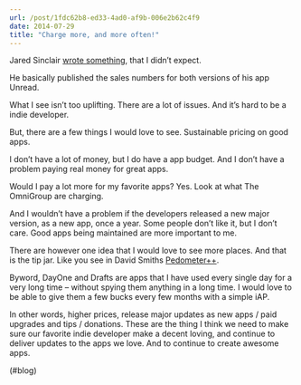 ```yaml
---
url: /post/1fdc62b8-ed33-4ad0-af9b-006e2b62c4f9
date: 2014-07-29
title: "Charge more, and more often!"
---
```


Jared Sinclair [wrote something][1], that I didn&#8217;t expect.



He basically published the sales numbers for both versions of his app Unread.



What I see isn&#8217;t too uplifting. There are a lot of issues. And it&#8217;s hard to be a indie developer.



But, there are a few things I would love to see. Sustainable pricing on good apps.



I don&#8217;t have a lot of money, but I do have a app budget. And I don&#8217;t have a problem paying real money for great apps.



Would I pay a lot more for my favorite apps? Yes. Look at what The OmniGroup are charging.



And I wouldn&#8217;t have a problem if the developers released a new major version, as a new app, once a year. Some people don&#8217;t like it, but I don&#8217;t care. Good apps being maintained are more important to me.



There are however one idea that I would love to see more places. And that is the tip jar. Like you see in David Smiths [Pedometer++][2].



Byword, DayOne and Drafts are apps that I have used every single day for a very long time &#8211; without spying them anything in a long time. I would love to be able to give them a few bucks every few months with a simple iAP.



In other words, higher prices, release major updates as new apps / paid upgrades and tips / donations. These are the thing I think we need to make sure our favorite indie developer make a decent loving, and continue to deliver updates to the apps we love. And to continue to create awesome apps.



(#blog)



 [1]: http://blog.jaredsinclair.com/post/93118460565/a-candid-look-at-unreads-first-year

 [2]: http://pedometerplusplus.com
